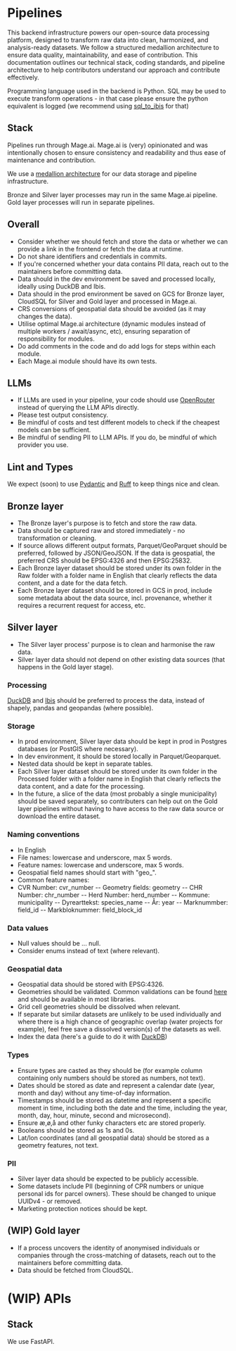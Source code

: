 # Pipelines 
This backend infrastructure powers our open-source data processing platform, designed to transform raw data into clean, harmonized, and analysis-ready datasets. We follow a structured medallion architecture to ensure data quality, maintainability, and ease of contribution. This documentation outlines our technical stack, coding standards, and pipeline architecture to help contributors understand our approach and contribute effectively.

Programming language used in the backend is Python. SQL may be used to execute transform operations - in that case please ensure the python equivalent is logged (we recommend using [sql_to_ibis](https://github.com/zbrookle/sql_to_ibis) for that)

## Stack

Pipelines run through Mage.ai. Mage.ai is (very) opinionated and was intentionally chosen to ensure consistency and readability and thus ease of maintenance and contribution.

We use a [medallion architecture](https://www.databricks.com/glossary/medallion-architecture) for our data storage and pipeline infrastructure.

Bronze and Silver layer processes may run in the same Mage.ai pipeline. Gold layer processes will run in separate pipelines.

## Overall
- Consider whether we should fetch and store the data or whether we can provide a link in the frontend or fetch the data at runtime.
- Do not share identifiers and credentials in commits.
- If you're concerned whether your data contains PII data, reach out to the maintainers before committing data.
- Data should in the dev environment be saved and processed locally, ideally using DuckDB and Ibis.
- Data should in the prod environment be saved on GCS for Bronze layer, CloudSQL for Silver and Gold layer and processed in Mage.ai.
- CRS conversions of geospatial data should be avoided (as it may changes the data).
- Utilise optimal Mage.ai architecture (dynamic modules instead of multiple workers / await/async, etc), ensuring separation of responsibility for modules.
- Do add comments in the code and do add logs for steps within each module.
- Each Mage.ai module should have its own tests.


## LLMs 
- If LLMs are used in your pipeline, your code should use [OpenRouter](https://openrouter.ai/) instead of querying the LLM APIs directly.
- Please test output consistency.
- Be mindful of costs and test different models to check if the cheapest models can be sufficient.
- Be mindful of sending PII to LLM APIs. If you do, be mindful of which provider you use.

## Lint and Types
We expect (soon) to use [Pydantic](https://docs.pydantic.dev/latest/) and [Ruff](https://github.com/astral-sh/ruff) to keep things nice and clean.
  
## Bronze layer
- The Bronze layer's purpose is to fetch and store the raw data.
- Data should be captured raw and stored immediately - no transformation or cleaning.
- If source allows different output formats, Parquet/GeoParquet should be preferred, followed by JSON/GeoJSON. If the data is geospatial, the preferred CRS should be EPSG:4326 and then EPSG:25832.
- Each Bronze layer dataset should be stored under its own folder in the Raw folder with a folder name in English that clearly reflects the data content, and a date for the data fetch.
- Each Bronze layer dataset should be stored in GCS in prod, include some metadata about the data source, incl. provenance, whether it requires a recurrent request for access, etc.

## Silver layer
- The Silver layer process' purpose is to clean and harmonise the raw data.
- Silver layer data should not depend on other existing data sources (that happens in the Gold layer stage).

### Processing
[DuckDB](https://duckdb.org/docs/stable/) and [Ibis](https://ibis-project.org/) should be preferred to process the data, instead of shapely, pandas and geopandas (where possible).

### Storage
- In prod environment, Silver layer data should be kept in prod in Postgres databases (or PostGIS where necessary).
- In dev environment, it should be stored locally in Parquet/Geoparquet.
- Nested data should be kept in separate tables.
- Each Silver layer dataset should be stored under its own folder in the Processed folder with a folder name in English that clearly reflects the data content, and a date for the processing.
- In the future, a slice of the data (most probably a single municipality) should be saved separately, so contributers can help out on the Gold layer pipelines without having to have access to the raw data source or download the entire dataset.

### Naming conventions
- In English 
- File names: lowercase and underscore, max 5 words.
- Feature names: lowercase and underscore, max 5 words.
- Geospatial field names should start with "geo_".
- Common feature names: 
- CVR Number: cvr_number
-- Geometry fields: geometry
-- CHR Number: chr_number
-- Herd Number: herd_number
-- Kommune: municipality
-- Dyrearttekst: species_name
-- År: year
-- Marknummber: field_id
-- Markbloknummer: field_block_id

### Data values
- Null values should be ... null.
- Consider enums instead of text (where relevant).

### Geospatial data
- Geospatial data should be stored with EPSG:4326.
- Geometries should be validated. Common validations can be found [here](https://github.com/chrieke/geojson-invalid-geometry) and should be available in most libraries.
- Grid cell geometries should be dissolved when relevant.
- If separate but similar datasets are unlikely to be used individually and where there is a high chance of geographic overlap (water projects for example), feel free save a dissolved version(s) of the datasets as well.
- Index the data (here's a guide to do it with [DuckDB](https://cloudnativegeo.org/blog/2025/01/using-duckdbs-hilbert-function-with-geoparquet/))

### Types
- Ensure types are casted as they should be (for example column containing only numbers should be stored as numbers, not text).
- Dates should be stored as date and represent a calendar date (year, month and day) without any time-of-day information.
- Timestamps should be stored as datetime and represent a specific moment in time, including both the date and the time, including the year, month, day, hour, minute, second and microsecond).
- Ensure æ,ø,å and other funky characters etc are stored properly.
- Booleans should be stored as 1s and 0s.
- Lat/lon coordinates (and all geospatial data) should be stored as a geometry features, not text.

### PII
- Silver layer data should be expected to be publicly accessible.
- Some datasets include PII (beginning of CPR numbers or unique personal ids for parcel owners). These should be changed to unique UUIDv4 - or removed.
- Marketing protection notices should be kept.

## (WIP) Gold layer
- If a process uncovers the identity of anonymised individuals or companies through the cross-matching of datasets, reach out to the maintainers before committing data.
- Data should be fetched from CloudSQL.

# (WIP) APIs

## Stack

We use FastAPI.

 
